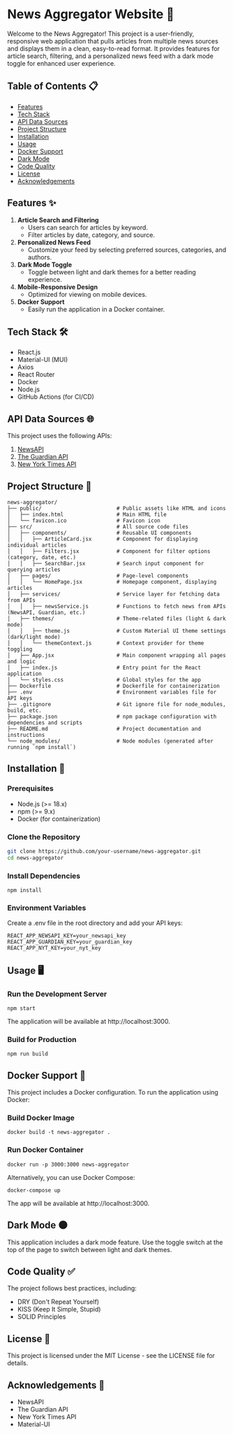 #  News Aggregator Website 📰

Welcome to the News Aggregator! This project is a user-friendly, responsive web application that pulls articles from multiple news sources and displays them in a clean, easy-to-read format. It provides features for article search, filtering, and a personalized news feed with a dark mode toggle for enhanced user experience.

## Table of Contents 📋 

- [Features](#features)
- [Tech Stack](#tech-stack)
- [API Data Sources](#api-data-sources)
- [Project Structure](#project-structure)
- [Installation](#installation)
- [Usage](#usage)
- [Docker Support](#docker-support)
- [Dark Mode](#dark-mode)
- [Code Quality](#code-quality)
- [License](#license)
- [Acknowledgements](#acknowledgements)

## Features ✨ 

1. **Article Search and Filtering**
   - Users can search for articles by keyword.
   - Filter articles by date, category, and source.
2. **Personalized News Feed**
   - Customize your feed by selecting preferred sources, categories, and authors.
3. **Dark Mode Toggle**
   - Toggle between light and dark themes for a better reading experience.
4. **Mobile-Responsive Design**
   - Optimized for viewing on mobile devices.
5. **Docker Support**
   - Easily run the application in a Docker container.

## Tech Stack 🛠️

- React.js
- Material-UI (MUI)
- Axios
- React Router
- Docker
- Node.js
- GitHub Actions (for CI/CD)

## API Data Sources 🌐 

This project uses the following APIs:

1. [NewsAPI](https://newsapi.org/)
2. [The Guardian API](https://open-platform.theguardian.com/)
3. [New York Times API](https://developer.nytimes.com/)

## Project Structure 📂 
```
news-aggregator/
├── public/                        # Public assets like HTML and icons
│   ├── index.html                 # Main HTML file
│   └── favicon.ico                # Favicon icon
├── src/                           # All source code files
│   ├── components/                # Reusable UI components
│   │   ├── ArticleCard.jsx        # Component for displaying individual articles
│   │   ├── Filters.jsx            # Component for filter options (category, date, etc.)
│   │   ├── SearchBar.jsx          # Search input component for querying articles
│   ├── pages/                     # Page-level components
│   │   └── HomePage.jsx           # Homepage component, displaying articles
│   ├── services/                  # Service layer for fetching data from APIs
│   │   ├── newsService.js         # Functions to fetch news from APIs (NewsAPI, Guardian, etc.)
│   ├── themes/                    # Theme-related files (light & dark mode)
│   │   ├── theme.js               # Custom Material UI theme settings (dark/light mode)
│   │   └── themeContext.js        # Context provider for theme toggling
│   ├── App.jsx                    # Main component wrapping all pages and logic
│   ├── index.js                   # Entry point for the React application
│   └── styles.css                 # Global styles for the app
├── Dockerfile                     # Dockerfile for containerization
├── .env                           # Environment variables file for API keys
├── .gitignore                     # Git ignore file for node_modules, build, etc.
├── package.json                   # npm package configuration with dependencies and scripts
├── README.md                      # Project documentation and instructions
└── node_modules/                  # Node modules (generated after running `npm install`)
```

## Installation 🚀

### Prerequisites

- Node.js (>= 18.x)
- npm (>= 9.x)
- Docker (for containerization)

### Clone the Repository

```bash
git clone https://github.com/your-username/news-aggregator.git
cd news-aggregator
```

### Install Dependencies
```
npm install
```

### Environment Variables
Create a .env file in the root directory and add your API keys:

```
REACT_APP_NEWSAPI_KEY=your_newsapi_key
REACT_APP_GUARDIAN_KEY=your_guardian_key
REACT_APP_NYT_KEY=your_nyt_key
```

## Usage 🖥️

### Run the Development Server
```
npm start
```
The application will be available at http://localhost:3000.

### Build for Production
```
npm run build
```

## Docker Support 🐳
This project includes a Docker configuration. To run the application using Docker:

### Build Docker Image
```
docker build -t news-aggregator .
```

### Run Docker Container
```
docker run -p 3000:3000 news-aggregator
```

Alternatively, you can use Docker Compose:
```
docker-compose up
```
The app will be available at http://localhost:3000.

## Dark Mode 🌑 
This application includes a dark mode feature. Use the toggle switch at the top of the page to switch between light and dark themes.

## Code Quality ✅ 
The project follows best practices, including:

- DRY (Don't Repeat Yourself)
- KISS (Keep It Simple, Stupid)
- SOLID Principles

## License 📄 

This project is licensed under the MIT License - see the LICENSE file for details.

## Acknowledgements 📝 

- NewsAPI
- The Guardian API
- New York Times API
- Material-UI
